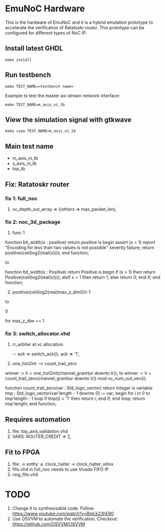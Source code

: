 # EmuNoC Hardware
This is the hardware of EmuNoC and it is a hybrid emulation prototype to accelerate the verification of Ratatoskr router. This prototype can be configured for different types of NoC IP.

## Install latest GHDL
```
make install
```

## Run testbench
```
make TEST_NAME=<testbench name>
```

Example to test the master axi stream network interface:
```
make TEST_NAME=m_axis_ni_tb
```

## View the simulation signal with gtkwave
```
make view TEST_NAME=m_axis_ni_tb
```

## Main test name
- m_axis_ni_tb
- s_axis_ni_tb
- top_tb


## Fix: Ratatoskr router

### fix 1: full_noc

1. vc_depth_out_array           => ((others => max_packet_len),

### fix 2: noc_3d_package

1. func 1

  function bit_width(x : positive) return positive is
  begin
    assert (x > 1) report "Encoding for less than two values is not possible"
      severity failure;
    return positive(ceil(log2(real(x))));
  end function;

  to

  function bit_width(x : Positive) return Positive is
  begin
    if (x > 1) then
      return Positive(ceil(log2(real(x))));
    elsif x = 1 then
      return 1;
    else
      return 0;
    end if;
  end function;

2. positive(ceil(log2(real(max_z_dim))))-1

  to

  0

  for max_z_dim == 1


### fix 3: switch_allocator.vhd

1. rr_arbiter at vc allocation

    -- ack   => switch_ack(i),
    ack   => '1',

2. one_hot2int --> count_trail_zero

  winner := lr + one_hot2int(channel_grant(ur downto lr));
  to
  winner := lr + count_trail_zero(channel_grant(ur downto lr)) mod vc_num_out_vec(i);

  function count_trail_zero(var : Std_logic_vector) return Integer is
    variable tmp                  : Std_logic_vector(var'length - 1 downto 0) := var;
  begin
    for i in 0 to tmp'length - 1 loop
      if tmp(i) = '1' then
        return i;
      end if;
    end loop;
    return tmp'length;
  end function;


## Requires automation
1. file: top_axis_validation.vhd
2. VARS: ROUTER_CREDIT => 2,

## Fit to FPGA
1. file:
-> entity:
a. clock_halter -> clock_halter_xilinx
2. fifo.vhd in full_noc needs to use Vivado FIFO IP
3. ring_fifo.vhd

# TODO
1. Change it to synthesizable code. Follow: https://www.youtube.com/watch?v=BIqLk23hE90
2. Use OSVVM to automate the verification. Checkout: https://github.com/OSVVM/OSVVM
